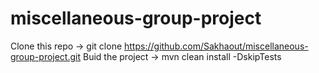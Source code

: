 # miscellaneous-group-project
Clone this repo -> git clone https://github.com/Sakhaout/miscellaneous-group-project.git 
Buid the project -> mvn clean install -DskipTests

